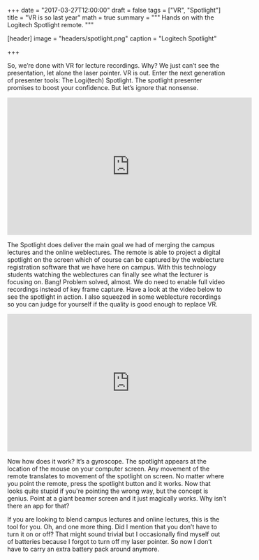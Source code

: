 +++
date = "2017-03-27T12:00:00"
draft = false
tags = ["VR", "Spotlight"]
title = "VR is so last year"
math = true
summary = """
Hands on with the Logitech Spotlight remote.
"""

[header]
image = "headers/spotlight.png"
caption = "Logitech Spotlight"

+++

So, we’re done with VR for lecture recordings. Why? We just can’t see the presentation, let alone the laser pointer. VR is out. Enter the next generation of presenter tools: The Logi(tech) Spotlight. The spotlight presenter promises to boost your confidence. But let’s ignore that nonsense.

<iframe width="560" height="315" src="https://www.youtube.com/embed/BPrKQx1wcXQ" frameborder="0" allowfullscreen></iframe>

The Spotlight does deliver the main goal we had of merging the campus lectures and the online weblectures. The remote is able to project a digital spotlight on the screen which of course can be captured by the weblecture registration software that we have here on campus. With this technology students watching the weblectures can finally see what the lecturer is focusing on. Bang! Problem solved, almost. We do need to enable full video recordings instead of key frame capture. Have a look at the video below to see the spotlight in action. I also squeezed in some weblecture recordings so you can judge for yourself if the quality is good enough to replace VR.

<iframe width="560" height="315" src="https://www.youtube.com/embed/4GBqfDPyd7U" frameborder="0" allowfullscreen></iframe>

Now how does it work? It’s a gyroscope. The spotlight appears at the location of the mouse on your computer screen. Any movement of the remote translates to movement of the spotlight on screen. No matter where you point the remote, press the spotlight button and it works. Now that looks quite stupid if you're pointing the wrong way, but the concept is genius. Point at a giant beamer screen and it just magically works. Why isn’t there an app for that?

If you are looking to blend campus lectures and online lectures, this is the tool for you. Oh, and one more thing. Did I mention that you don’t have to turn it on or off? That might sound trivial but I occasionally find myself out of batteries because I forgot to turn off my laser pointer. So now I don’t have to carry an extra battery pack around anymore.